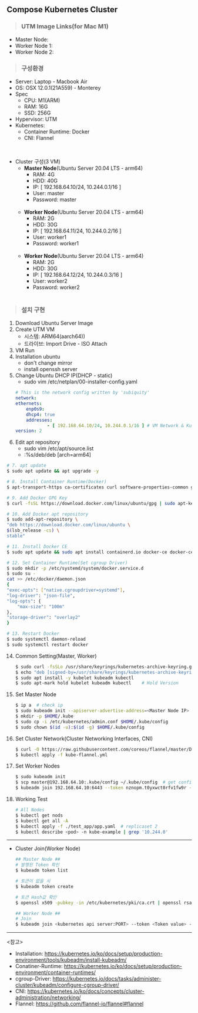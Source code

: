 ## Compose Kubernetes Cluster

> ### UTM Image Links(for Mac M1)
- Master Node: 
- Worker Node 1:
- Worker Node 2:

> ### 구성환경

- Server: Laptop - Macbook Air
- OS: OSX 12.0.1(21A559) - Monterey
- Spec
    - CPU: M1(ARM)
    - RAM: 16G
    - SSD: 256G
- Hypervisor: UTM
- Kubernetes:
    - Container Runtime: Docker
    - CNI: Flannel

<br>

- Cluster 구성(3 VM)
    - <b>Master Node</b>(Ubuntu Server 20.04 LTS - arm64)
        - RAM: 4G
        - HDD: 40G
        - IP: [ 192.168.64.10/24, 10.244.0.1/16 ]
        - User: master
        - Password: master
        <br></br>
    - <b>Worker Node</b>(Ubuntu Server 20.04 LTS - arm64)
        - RAM: 2G
        - HDD: 30G
        - IP: [ 192.168.64.11/24, 10.244.0.2/16 ]
        - User: worker1
        - Password: worker1
        <br></br>
    - <b>Worker Node</b>(Ubuntu Server 20.04 LTS - arm64)
        - RAM: 2G
        - HDD: 30G
        - IP: [ 192.168.64.12/24, 10.244.0.3/16 ]
        - User: worker2
        - Password: worker2
        <br></br>

> ### 설치 구현

1. Download Ubuntu Server Image
2. Create UTM VM
    - 시스템: ARM64(aarch64))
    - 드라이브: Import Drive - ISO Attach
3. VM Run
4. Installation ubuntu
    - don't change mirror
    - install openssh server
5. Change Ubuntu DHCP IP(DHCP - static)
    - sudo vim /etc/netplan/00-installer-config.yaml
    ```yaml
    # This is the network config written by 'subiquity'
    network:
    ethernets:
        enp0s9:
        dhcp4: true
        addresses:
                - [ 192.168.64.10/24, 10.244.0.1/16 ] # VM Network & Kubernetes Network
    version: 2
    ```
6. Edit apt repository 
    - sudo vim /etc/apt/source.list
    - :%s/deb/deb [arch=arm64]

```sh
# 7. apt update
$ sudo apt update && apt upgrade -y

# 8. Install Container Runtime(Docker)
$ apt-transport-https ca-certificates curl software-properties-common gnupg2

# 9. Add Docker GPG Key
$ curl -fsSL https://download.docker.com/linux/ubuntu/gpg | sudo apt-key add -

# 10. Add Docker apt repository
$ sudo add-apt-repository \
"deb https://download.docker.com/linux/ubuntu \
$(lsb_release -cs) \
stable"

# 11. Install Docker CE
$ sudo apt update && sudo apt install containerd.io docker-ce docker-ce-cli

# 12. Set Container Runtime(Set cgroup Driver)
$ sudo mkdir -p /etc/systemd/system/docker.service.d
$ sudo su -
cat >> /etc/docker/daemon.json
{
"exec-opts": ["native.cgroupdriver=systemd"],
"log-driver": "json-file",
"log-opts": {
    "max-size": "100m"
},
"storage-driver": "overlay2"
}

# 13. Restart Docker
$ sudo systemctl daemon-reload
$ sudo systemctl restart docker
```

14. Common Setting(Master, Worker)
    ```sh
    $ sudo curl -fsSLo /usr/share/keyrings/kubernetes-archive-keyring.gpg https://packages.cloud.google.com/apt/doc/apt-key.gpg
    $ echo "deb [signed-by=/usr/share/keyrings/kubernetes-archive-keyring.gpg] https://apt.kubernetes.io/ kubernetes-xenial main" | sudo tee /etc/apt/sources.list.d/kubernetes.list # Add kubernetes apt repository
    $ sudo apt install -y kubelet kubeadm kubectl
    $ sudo apt-mark hold kubelet kubeadm kubectl    # Hold Version
    ```

15. Set Master Node
    ```sh
    $ ip a  # check ip
    $ sudo kubeadm init --apiserver-advertise-address=<Master Node IP> --pod-network-cidr=<10.244.0.0/16># Copy "kubeadm join ~~~~"
    $ mkdir -p $HOME/.kube
    $ sudo cp -i /etc/kubernetes/admin.conf $HOME/.kube/config
    $ sudo chown $(id -u):$(id -g) $HOME/.kube/config
    ```

16. Set Cluster Network(Cluster Networking Interfaces, CNI)
    ```sh
    $ curl -O https://raw.githubusercontent.com/coreos/flannel/master/Documentation/kube-flannel.yml # Default Pod network: 10.244.0.0/16
    $ kubectl apply -f kube-flannel.yml
    ```

17. Set Worker Nodes
    ```sh
    $ sudo kubeadm init
    $ scp master@192.168.64.10:.kube/config ~/.kube/config  # get config file
    $ kubeadm join 192.168.64.10:6443 --token nznopm.t0yxwct0rfv1fw9r --discovery-token-ca-cert-hash sha256:80976183c88405785848c2182a18a8e0acccdb7552152514c721400cf8eecc9d # Copied Chapter 15 command(아래 cluster join항목 참조)
    ```

18. Working Test
    ```sh
    # All Nodes
    $ kubectl get nods
    $ kubectl get all -A
    $ kubectl apply -f ./test_app/app.yaml  # replicaset 2
    $ kubectl describe <pod> -n kube-example | grep '10.244.0'
    ```
---

- Cluster Join(Worker Node)
    ```sh
    ## Master Node ##
    # 발행된 Token 확인
    $ kubeadm token list

    # 토큰이 없을 시
    $ kubeadm token create

    # 토큰 Hash값 확인
    $ openssl x509 -pubkey -in /etc/kubernetes/pki/ca.crt | openssl rsa -pubin -outform der 2>/dev/null | openssl dgst -sha256 -hex | sed 's/^.* //'

    ## Worker Node ##
    # Join
    $ kubeadm join <kubernetes api server:PORT> --token <Token value> --discovery-token-ca-cert-hash sha256:<Hash value>
    ```

---

<참고>
- Installation: https://kubernetes.io/ko/docs/setup/production-environment/tools/kubeadm/install-kubeadm/
- Conatiner-Runtime: https://kubernetes.io/ko/docs/setup/production-environment/container-runtimes/
- cgroup-Driver: https://kubernetes.io/docs/tasks/administer-cluster/kubeadm/configure-cgroup-driver/
- CNI: https://kubernetes.io/ko/docs/concepts/cluster-administration/networking/
- Flannel: https://github.com/flannel-io/flannel#flannel
